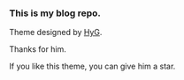 ### This is my blog repo.
Theme designed by [HyG](https://github.com/Gaohaoyang).        

Thanks for him.      

If you like this theme, you can give him a star. 
